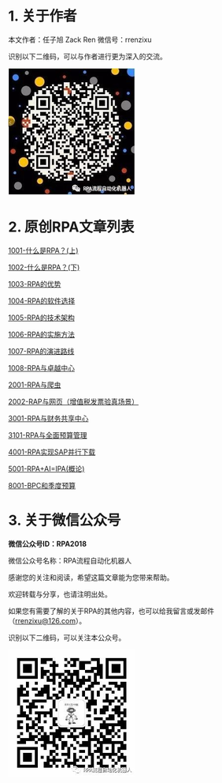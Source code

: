 # 1. 关于作者
本文作者：任子旭 Zack Ren
微信号：rrenzixu

识别以下二维码，可以与作者进行更为深入的交流。

![](https://github.com/rrenzixu/RPA/raw/master/%E5%9B%BE%E7%89%87%E5%BA%93/9001-%E5%BE%AE%E4%BF%A1%E4%BA%8C%E7%BB%B4%E7%A0%81.jpg)

# 2. 原创RPA文章列表

[1001-什么是RPA？(上)](http://mp.weixin.qq.com/s?__biz=MzU3MDM0Mjg3OA==&mid=2247483663&idx=1&sn=6bc97a8abefc71aab1ef4da65823536e&chksm=fcf1adbecb8624a834b7411eeb7d346fa3349f23b6c63902ed8c499325646a15a3c2131d9b78&scene=21#wechat_redirect)

[1002-什么是RPA？(下)](http://mp.weixin.qq.com/s?__biz=MzU3MDM0Mjg3OA==&mid=2247483662&idx=1&sn=9f1984baf97192e5c55fc4dc5de0bc6b&chksm=fcf1adbfcb8624a97b0b509084f1619e9436371decae416061f7a526d6c6a02626bbafe3f1bf&scene=21#wechat_redirect)

[1003-RPA的优势](http://mp.weixin.qq.com/s?__biz=MzU3MDM0Mjg3OA==&mid=2247483676&idx=1&sn=623dc5aa79c63c7b9631ded303bd847a&chksm=fcf1adadcb8624bb3910c2c1b6f39d22003c0109d76171cd8acc97d1684726156496f1c5159a&scene=21#wechat_redirect)

[1004-RPA的软件选择](http://mp.weixin.qq.com/s?__biz=MzU3MDM0Mjg3OA==&mid=2247483681&idx=1&sn=f3f19e8aded6a336ffd48bd1c241d9d0&chksm=fcf1ad90cb8624861c830088331f4c51e270009ffd5ff6122d7413fb7a7ab2de3537cf636555#rd)

[1005-RPA的技术架构](http://mp.weixin.qq.com/s?__biz=MzU3MDM0Mjg3OA==&mid=2247483689&idx=1&sn=8781193cd9ee5b1a4280ef56a68c18d6&chksm=fcf1ad98cb86248e5422d2a47c26a7d01ab63e1c308b4af04b0b78f2fce0e3ce457ba1aaa773&scene=21#wechat_redirect)

[1006-RPA的实施方法](http://mp.weixin.qq.com/s?__biz=MzU3MDM0Mjg3OA==&mid=2247483695&idx=1&sn=3e5cded5e8627b7d8a3819e90b6c8833&chksm=fcf1ad9ecb862488bb48e9f2a631b8f51f0b5cb9ab33bd023a34901b11ff0c2387995f2cd1b0&scene=21#wechat_redirect)

[1007-RPA的演进路线](http://mp.weixin.qq.com/s?__biz=MzU3MDM0Mjg3OA==&mid=2247483702&idx=1&sn=2f48ee26eddd6141695c627e964da641&chksm=fcf1ad87cb862491af612cd7a9e02f3dfcba4e38a28cde5c2b2f51c1f738e38051ae41617464&scene=21#wechat_redirect)

[1008-RPA与卓越中心](http://mp.weixin.qq.com/s?__biz=MzU3MDM0Mjg3OA==&mid=2247483739&idx=1&sn=67887bfc070de727bc3bf1dc076011f1&chksm=fcf1adeacb8624fc08ff24ca7efe866985f4008a7f6454e5b28eb5ce2e64eb83c28d3348f9b8&scene=21#wechat_redirect)

[2001-RPA与爬虫](http://mp.weixin.qq.com/s?__biz=MzU3MDM0Mjg3OA==&mid=2247483715&idx=1&sn=cbb8b2a86464ea473cc35b6a453f05d1&chksm=fcf1adf2cb8624e42f0b65b9e78b3722b964d8ac18e9d4933be1a2fb193e1868aaacfef8670c&scene=21#wechat_redirect)

[2002-RAP与网页（增值税发票验真场景）](http://mp.weixin.qq.com/s?__biz=MzU3MDM0Mjg3OA==&mid=2247483726&idx=1&sn=ea0bed6ee4707dcc357a12fd926c5905&chksm=fcf1adffcb8624e99e9b21c2ce3f7f4c4e9538523755881c987410681ee90a42223cd99a0a6b&scene=21#wechat_redirect)

[3001-RPA与财务共享中心](http://mp.weixin.qq.com/s?__biz=MzU3MDM0Mjg3OA==&mid=2247483731&idx=1&sn=e0bf1973c30f6824c47818050557fce9&chksm=fcf1ade2cb8624f4c2766895a3c3b96c3cf54c08f7ef64e80ff9a01e523bf1d69f325c6a3c7a&scene=21#wechat_redirect)

[3101-RPA与全面预算管理](http://mp.weixin.qq.com/s?__biz=MzU3MDM0Mjg3OA==&mid=2247483735&idx=1&sn=e47a0b06d60e374a64c56f8b76bf201d&chksm=fcf1ade6cb8624f0b72a37b09db6bc1e3fb49ebdb29411b5e15fe3b07a967f2d82989c4c150f&scene=21#wechat_redirect)

[4001-RPA实现SAP并行下载](https://mp.weixin.qq.com/s/FMHNRIwonq4LQlwhTCCc2Q "4001-RPA实现SAP并行下载")

[5001-RPA+AI=IPA(概论)](https://mp.weixin.qq.com/s/FE9ogginYmyMww1Szp-3gg "5001-RPA+AI=IPA(概论)")

[8001-BPC和季度预算](https://mp.weixin.qq.com/s/viwSX8pvLktukyIXUOl_uA)

# 3. 关于微信公众号
**微信公众号ID：RPA2018**

微信公众号名称：RPA流程自动化机器人

感谢您的关注和阅读，希望这篇文章能为您带来帮助。

欢迎转载与分享，也请注明出处。

如果您有需要了解的关于RPA的其他内容，也可以给我留言或发邮件
（rrenzixu@126.com）。

识别以下二维码，可以关注本公众号。

![](https://github.com/rrenzixu/RPA/raw/master/%E5%9B%BE%E7%89%87%E5%BA%93/9002-%E5%85%AC%E4%BC%97%E5%8F%B7%E4%BA%8C%E7%BB%B4%E7%A0%81.jpg)

